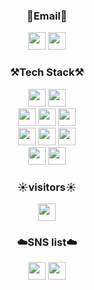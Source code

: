 <div align="center">
<Strong><h3>📧Email📧</h3></Strong>
</div>
<div align="center">
<a href="mailto:leesang7167@gmail.com"><img style="width:auto; height:28px;" src="https://img.shields.io/badge/Gmail-d14836?style=flat-square&logo=Gmail&logoColor=white&link="mailto:leesang7167@gmail.com"></a>
<a href="mailto:lsm7167@naver.com"><img style="width:auto; height:28px;" src="https://img.shields.io/badge/-Naver-brightgreen?style=flat-square&logo=Naver&logoColor=white&link="mailto:lsm7167@naver.com"></a> 
</div>
<div align="center">
  <Strong><h3>⚒️Tech Stack⚒️</h3></Strong>

  <img style="width:auto; height:28px;" src="https://img.shields.io/badge/JAVA-007396?style=flat-square&logo=java&logoColor=white" s>
  <img style="width:auto; height:28px;" src="https://img.shields.io/badge/Python-3766AB?style=flat-square&logo=Python&logoColor=white">
  </br>
  <img style="width:auto; height:28px;" src="https://img.shields.io/badge/mysql-4479A1?style=flat-square&logo=mysql&logoColor=white">
  <img style="width:auto; height:28px;" src="https://img.shields.io/badge/Spring-6DB33F?style=flat-square&logo=Spring&logoColor=white">
  <img style="width:auto; height:28px;" src="https://img.shields.io/badge/SpringBoot-6DB33F?style=flat-square&logo=SpringBoot&logoColor=white">
  </br>
  <img style="width:auto; height:28px;" src="https://img.shields.io/badge/javascript-F7DF1E?style=flat-square&logo=javascript&logoColor=black">
  <img style="width:auto; height:28px;" src="https://img.shields.io/badge/css-1572B6?style=flat-square&logo=css3&logoColor=white">
  <img style="width:auto; height:28px;" src="https://img.shields.io/badge/html-E34F26?style=flat-square&logo=html5&logoColor=white">
  </br>
  <img style="width:auto; height:28px;" src="https://img.shields.io/badge/Jupyter-F37626?style=flat-square&logo=Python&logoColor=white">
  <img style="width:auto; height:28px;" src="https://img.shields.io/badge/Eclipse-2C2255?style=flat-square&logo=Python&logoColor=white">
  <!--img style="width:auto height:28px;" src="https://img.shields.io/badge/AWS-232F3E?style=flat-square&logo=Amazon AWS&logoColor=white"--> 

</div>
<div align="center">
  <Strong><h3>☀️visitors☀️</h3></Strong>
  <a href="https://hits.seeyoufarm.com"><img style="width:auto; height:28px;" src="https://hits.seeyoufarm.com/api/count/incr/badge.svg?url=https%3A%2F%2Fgithub.com%2FSangThing%2Fhit-counter&count_bg=%23EBB5FF&title_bg=%23CACACA&icon=github.svg&icon_color=%23FFFFFF&title=hits&edge_flat=false"/></a>
 </div>
 
 <div align="center">
 <Strong><h3>☁️SNS list☁️</h3></Strong>
 <a href="https://www.instagram.com/twogether_bright/"><img style="width:auto; height:28px;" src="https://img.shields.io/badge/Instagram-E4405F?style=flat-square&logo=Instagram&logoColor=white&link="https://www.instagram.com/twogether_bright/" ></a>
<a href="https://open.kakao.com/o/sYbRzlle"><img style="width:auto; height:28px;" src="https://img.shields.io/badge/KakaoTalk-F7DF1E?style=flat-square&logo=KakaoTalk&logoColor=white&link="https://open.kakao.com/o/sYbRzlle"</a>
  <br><br>
</div>


